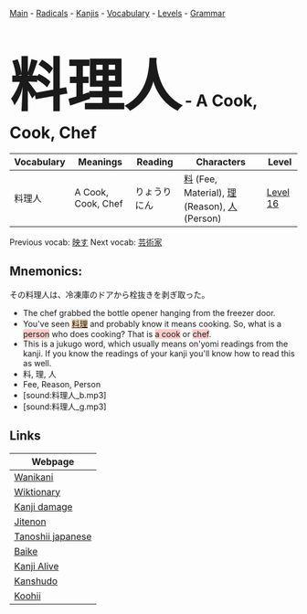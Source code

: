 <style> bigfont {font-size: 100px}</style>
[Main](../README.md) -
[Radicals](../radicals.md) -
[Kanjis](../kanjis.md) -
[Vocabulary](../vocabulary.md) -
[Levels](../levels.md) -
[Grammar](../grammar.md)
# <bigfont> 料理人</bigfont> - A Cook, Cook, Chef 

| Vocabulary | Meanings | Reading | Characters | Level |
| --- | --- | --- | --- | --- |
| 料理人 | A Cook, Cook, Chef | りょうりにん |  [料](../kanjis/料.md) (Fee, Material), [理](../kanjis/理.md) (Reason), [人](../kanjis/人.md) (Person) | [Level 16](../levels/wk_level16.md) |

Previous vocab: [映す](映す.md) Next vocab: [芸術家](芸術家.md) 

## Mnemonics:
その料理人は、冷凍庫のドアから栓抜きを剥ぎ取った。
* The chef grabbed the bottle opener hanging from the freezer door.
* You've seen <span style="background-color:#fed8b1"> [料理](https://jisho.org/search/料理)</span> and probably know it means cooking. So, what is a <span style="background-color:#ffcccb"> person</span> who does cooking? That is <span style="background-color:#ffcccb"> a cook</span> or <span style="background-color:#ffcccb"> chef</span>.
* This is a jukugo word, which usually means on'yomi readings from the kanji. If you know the readings of your kanji you'll know how to read this as well.
* 料, 理, 人
* Fee, Reason, Person
* [sound:料理人_b.mp3]
* [sound:料理人_g.mp3]


## Links 

| Webpage |
| --- |
| [Wanikani          ](https://www.wanikani.com/kanji/料理人) |
| [Wiktionary        ](https://en.wiktionary.org/wiki/料理人) |
| [Kanji damage      ](http://www.kanjidamage.com/kanji/search?utf8=✓&q=料理人) |
| [Jitenon           ](https://jitenon.com/kanji/料理人) |
| [Tanoshii japanese ](https://www.tanoshiijapanese.com/dictionary/kanji.cfm?k=料理人) |
| [Baike             ](https://baike.baidu.com/item/料理人) |
| [Kanji Alive       ](https://app.kanjialive.com/料理人) |
| [Kanshudo          ](https://www.kanshudo.com/searchmn?q=料理人) |
| [Koohii            ](https://kanji.koohii.com/study/kanji/料理人) |
